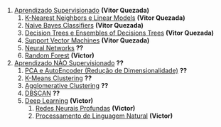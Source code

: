 1. [Aprendizado Supervisionado](aprendizado-supervisionado) **(Vitor Quezada)**
    1. [K-Nearest Neighbors e Linear Models](aprendizado-supervisionado/k-nearest-neighbors-e-linear-models) **(Vitor Quezada)**
    2. [Naive Bayes Classifiers](aprendizado-supervisionado/Naive-Bayes-Classifiers) **(Vitor Quezada)**
    3. [Decision Trees e Ensembles of Decisions Trees](aprendizado-supervisionado/Decision-Trees-e-Ensembles-of-Decisions-Trees) **(Vitor Quezada)**
    4. [Support Vector Machines](aprendizado-supervisionado/Support-Vector-Machines) **(Vitor Quezada)**
    5. [Neural Networks](aprendizado-supervisionado/Neural-Networks) **??**
    6. [Random Forest](aprendizado-supervisionado/Random-Forest) **(Victor)**
2. [Aprendizado NÃO Supervisionado](aprendizado-nao-supervisionado) **??**
    1. [PCA e AutoEncoder (Redução de Dimensionalidade)](aprendizado-nao-supervisionado/PCA-e-AutoEncoder-Reducao-de-Dimensionalidade) **??**
    2. [K-Means Clustering](aprendizado-nao-supervisionado/K-Means-Clustering) **??**
    3. [Agglomerative Clustering](aprendizado-nao-supervisionado/Agglomerative-Clustering) **??**
    4. [DBSCAN](aprendizado-nao-supervisionado/DBSCAN) **??**
    5. [Deep Learning](aprendizado-nao-supervisionado/deep-learning) **(Victor)**
        1. [Redes Neurais Profundas](aprendizado-nao-supervisionado/deep-learning/Redes-Neurais-Profundas) **(Victor)**
        2. [Processamento de Linguagem Natural](aprendizado-nao-supervisionado/deep-learning/Processamento-de-Linguagem-Natural) **(Victor)**

